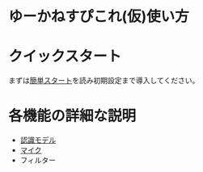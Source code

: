 # ゆーかねすぴこれ(仮)使い方

# クイックスタート
まずは[簡単スタート](KANTAN.md)を読み初期設定まで導入してください。

# 各機能の詳細な説明
- [認識モデル](recognition-model.md)
- [マイク](mic.md)
- フィルター

